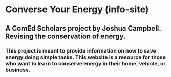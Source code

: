 # Converse Your Energy (info-site)
## A ComEd Scholars project by Joshua Campbell. Revising the conservation of energy.

### This project is meant to provide information on how to save energy doing simple tasks. This website is a resource for those who want to learn to conserve energy in their home, vehicle, or business.
